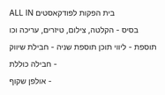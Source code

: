 
ALL IN בית הפקות לפודקאסטים

בסיס - הקלטה, צילום, טיזרים, עריכה וכו

תוספת - ליווי תוכן
תוספת שניה - חבילת שיווק

חבילה כוללת - 

אולפן שקוף - 
